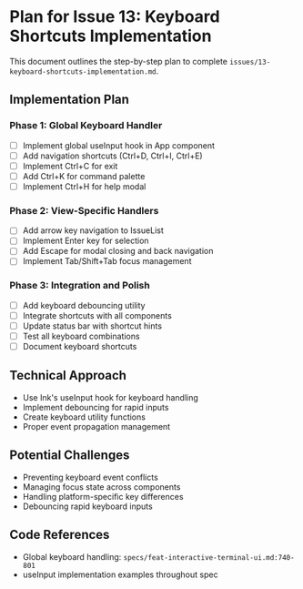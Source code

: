 # Plan for Issue 13: Keyboard Shortcuts Implementation

This document outlines the step-by-step plan to complete `issues/13-keyboard-shortcuts-implementation.md`.

## Implementation Plan

### Phase 1: Global Keyboard Handler
- [ ] Implement global useInput hook in App component
- [ ] Add navigation shortcuts (Ctrl+D, Ctrl+I, Ctrl+E)
- [ ] Implement Ctrl+C for exit
- [ ] Add Ctrl+K for command palette
- [ ] Implement Ctrl+H for help modal

### Phase 2: View-Specific Handlers
- [ ] Add arrow key navigation to IssueList
- [ ] Implement Enter key for selection
- [ ] Add Escape for modal closing and back navigation
- [ ] Implement Tab/Shift+Tab focus management

### Phase 3: Integration and Polish
- [ ] Add keyboard debouncing utility
- [ ] Integrate shortcuts with all components
- [ ] Update status bar with shortcut hints
- [ ] Test all keyboard combinations
- [ ] Document keyboard shortcuts

## Technical Approach
- Use Ink's useInput hook for keyboard handling
- Implement debouncing for rapid inputs
- Create keyboard utility functions
- Proper event propagation management

## Potential Challenges
- Preventing keyboard event conflicts
- Managing focus state across components
- Handling platform-specific key differences
- Debouncing rapid keyboard inputs

## Code References
- Global keyboard handling: `specs/feat-interactive-terminal-ui.md:740-801`
- useInput implementation examples throughout spec